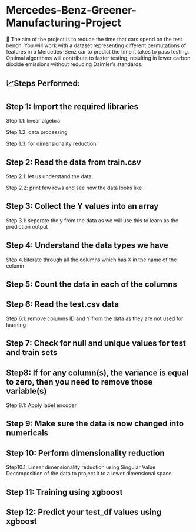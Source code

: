 # Mercedes-Benz-Greener-Manufacturing-Project

📝 The aim of the project is to reduce the time that cars spend on the test bench. You will work with a dataset representing different permutations of features in a Mercedes-Benz car to predict the time it takes to pass testing. Optimal algorithms will contribute to faster testing, resulting in lower carbon dioxide emissions without reducing Daimler’s standards.

## 📈Steps Performed:

## Step 1: Import the required libraries

Step 1.1: linear algebra

Step 1.2: data processing

Step 1.3: for dimensionality reduction

## Step 2: Read the data from train.csv

Step 2.1: let us understand the data

Step 2.2: print few rows and see how the data looks like

## Step 3: Collect the Y values into an array

Step 3.1: seperate the y from the data as we will use this to learn as the prediction output

## Step 4: Understand the data types we have

Step 4.1:iterate through all the columns which has X in the name of the column

## Step 5: Count the data in each of the columns

## Step 6: Read the test.csv data

Step 6.1: remove columns ID and Y from the data as they are not used for learning

## Step 7: Check for null and unique values for test and train sets 

## Step8: If for any column(s), the variance is equal to zero, then you need to remove those variable(s)

Step 8.1: Apply label encoder

## Step 9: Make sure the data is now changed into numericals

## Step 10: Perform dimensionality reduction

Step10.1: Linear dimensionality reduction using Singular Value Decomposition of the data to project it to a lower dimensional space.

## Step 11: Training using xgboost

## Step 12: Predict your test_df values using xgboost
